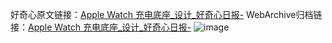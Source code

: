 好奇心原文链接：[Apple Watch 充电底座_设计_好奇心日报-](https://www.qdaily.com/articles/2488.html)
WebArchive归档链接：[Apple Watch 充电底座_设计_好奇心日报-](http://web.archive.org/web/20190623151136/https://www.qdaily.com/articles/2488.html)
![image](http://ww3.sinaimg.cn/large/007d5XDply1g3vc4rx23yj30u02o3gx8)